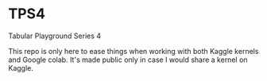 # TPS4
 Tabular Playground Series 4

This repo is only here to ease things when working with both Kaggle kernels and Google colab. It's made public only in case I would share a kernel on Kaggle.